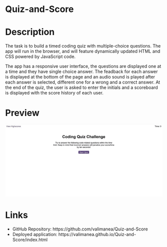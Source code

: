# Quiz-and-Score

# Description
The task is to build a timed coding quiz with multiple-choice questions. The app will run in the browser, and will feature dynamically updated HTML and CSS powered by JavaScript code. 

The app has a responsive user interface, the questions are displayed one at a time and they have single choice answer. The feadback for each answer is displayed at the bottom of the page and an audio sound is played after each answer is selected, different one for a wrong and a correct answer. At the end of the quiz, the user is asked to enter the initials and a scoreboard is displayed with the score history of each user.

# Preview
![alt-text](assets/preview/preview_animated.gif)

# Links
<ul>
  <li>GitHub Repository: https://github.com/valimanea/Quiz-and-Score</li>
  <li>Deployed application: https://valimanea.github.io/Quiz-and-Score/index.html</li>
</ul>

